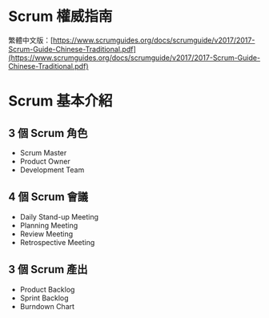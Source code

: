 # Scrum 權威指南

繁體中文版：[https://www.scrumguides.org/docs/scrumguide/v2017/2017-Scrum-Guide-Chinese-Traditional.pdf](https://www.scrumguides.org/docs/scrumguide/v2017/2017-Scrum-Guide-Chinese-Traditional.pdf)

# Scrum 基本介紹

## 3 個 Scrum 角色

* Scrum Master
* Product Owner
* Development Team

## 4 個 Scrum 會議

* Daily Stand-up Meeting
* Planning Meeting
* Review Meeting
* Retrospective Meeting

## 3 個 Scrum 產出

* Product Backlog
* Sprint Backlog
* Burndown Chart



